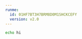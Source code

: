 ```yaml
---
runme:
  id: 01HF7BT3H7BRM8D0M1SHCKCEFY
  version: v2.0
---
```


```sh {"id":"01HF7BT3H7BRM8D0M1SG9Y64CM"}
echo hi
```
